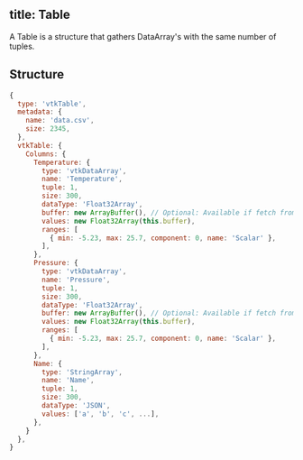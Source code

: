 title: Table
---

A Table is a structure that gathers DataArray's with the same number of tuples.

## Structure

```js
{
  type: 'vtkTable',
  metadata: {
    name: 'data.csv',
    size: 2345,
  },
  vtkTable: {
    Columns: {
      Temperature: {
        type: 'vtkDataArray',
        name: 'Temperature',
        tuple: 1,
        size: 300,
        dataType: 'Float32Array',
        buffer: new ArrayBuffer(), // Optional: Available if fetch from Network
        values: new Float32Array(this.buffer),
        ranges: [
          { min: -5.23, max: 25.7, component: 0, name: 'Scalar' },
        ],
      },
      Pressure: {
        type: 'vtkDataArray',
        name: 'Pressure',
        tuple: 1,
        size: 300,
        dataType: 'Float32Array',
        buffer: new ArrayBuffer(), // Optional: Available if fetch from Network
        values: new Float32Array(this.buffer),
        ranges: [
          { min: -5.23, max: 25.7, component: 0, name: 'Scalar' },
        ],
      },
      Name: {
        type: 'StringArray',
        name: 'Name',
        tuple: 1,
        size: 300,
        dataType: 'JSON',
        values: ['a', 'b', 'c', ...],
      },
    }
  },
}
```

<script>
  (function(i,s,o,g,r,a,m){i['GoogleAnalyticsObject']=r;i[r]=i[r]||function(){
  (i[r].q=i[r].q||[]).push(arguments)},i[r].l=1*new Date();a=s.createElement(o),
  m=s.getElementsByTagName(o)[0];a.async=1;a.src=g;m.parentNode.insertBefore(a,m)
  })(window,document,'script','https://www.google-analytics.com/analytics.js','ga');

  ga('create', 'UA-90338862-1', 'auto');
  ga('send', 'pageview');

</script>
